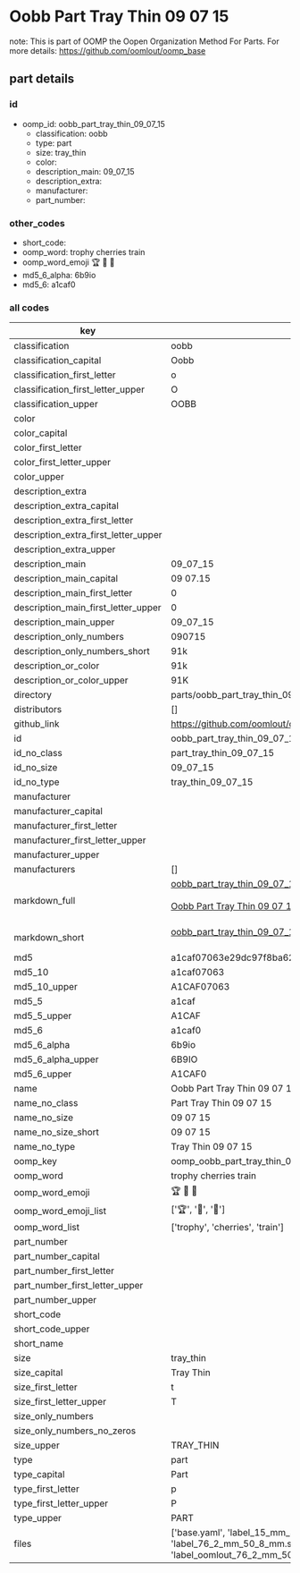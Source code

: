 # Oobb Part Tray Thin 09 07 15  

note: This is part of OOMP the Oopen Organization Method For Parts. For more details: https://github.com/oomlout/oomp_base

##  part details





### id
* oomp_id: oobb_part_tray_thin_09_07_15
  * classification: oobb
  * type: part
  * size: tray_thin
  * color: 
  * description_main: 09_07_15
  * description_extra: 
  * manufacturer: 
  * part_number: 

### other_codes
* short_code: 
* oomp_word: trophy cherries train
* oomp_word_emoji :trophy: :cherries: :train:
* md5_6_alpha: 6b9io
* md5_6: a1caf0

### all codes 
| key | value |  
| --- | --- |  
| classification | oobb |  
| classification_capital | Oobb |  
| classification_first_letter | o |  
| classification_first_letter_upper | O |  
| classification_upper | OOBB |  
| color |  |  
| color_capital |  |  
| color_first_letter |  |  
| color_first_letter_upper |  |  
| color_upper |  |  
| description_extra |  |  
| description_extra_capital |  |  
| description_extra_first_letter |  |  
| description_extra_first_letter_upper |  |  
| description_extra_upper |  |  
| description_main | 09_07_15 |  
| description_main_capital | 09 07.15 |  
| description_main_first_letter | 0 |  
| description_main_first_letter_upper | 0 |  
| description_main_upper | 09_07_15 |  
| description_only_numbers | 090715 |  
| description_only_numbers_short | 91k |  
| description_or_color | 91k |  
| description_or_color_upper | 91K |  
| directory | parts/oobb_part_tray_thin_09_07_15 |  
| distributors | [] |  
| github_link | https://github.com/oomlout/oomlout_oomp_part_src/tree/main/parts/oobb_part_tray_thin_09_07_15/working |  
| id | oobb_part_tray_thin_09_07_15 |  
| id_no_class | part_tray_thin_09_07_15 |  
| id_no_size | 09_07_15 |  
| id_no_type | tray_thin_09_07_15 |  
| manufacturer |  |  
| manufacturer_capital |  |  
| manufacturer_first_letter |  |  
| manufacturer_first_letter_upper |  |  
| manufacturer_upper |  |  
| manufacturers | [] |  
| markdown_full | [oobb_part_tray_thin_09_07_15](https://github.com/oomlout/oomlout_oomp_part_src/tree/main/parts/oobb_part_tray_thin_09_07_15/working)<br>[](https://github.com/oomlout/oomlout_oomp_part_src/tree/main/parts/oobb_part_tray_thin_09_07_15/working)<br>[Oobb Part Tray Thin 09 07 15](https://github.com/oomlout/oomlout_oomp_part_src/tree/main/parts/oobb_part_tray_thin_09_07_15/working)<br><br> |  
| markdown_short | [oobb_part_tray_thin_09_07_15](https://github.com/oomlout/oomlout_oomp_part_src/tree/main/parts/oobb_part_tray_thin_09_07_15/working)<br><br> |  
| md5 | a1caf07063e29dc97f8ba626165d8f50 |  
| md5_10 | a1caf07063 |  
| md5_10_upper | A1CAF07063 |  
| md5_5 | a1caf |  
| md5_5_upper | A1CAF |  
| md5_6 | a1caf0 |  
| md5_6_alpha | 6b9io |  
| md5_6_alpha_upper | 6B9IO |  
| md5_6_upper | A1CAF0 |  
| name | Oobb Part Tray Thin 09 07 15 |  
| name_no_class | Part Tray Thin 09 07 15 |  
| name_no_size | 09 07 15 |  
| name_no_size_short | 09 07 15 |  
| name_no_type | Tray Thin 09 07 15 |  
| oomp_key | oomp_oobb_part_tray_thin_09_07_15 |  
| oomp_word | trophy cherries train |  
| oomp_word_emoji | :trophy: :cherries: :train: |  
| oomp_word_emoji_list | [':trophy:', ':cherries:', ':train:'] |  
| oomp_word_list | ['trophy', 'cherries', 'train'] |  
| part_number |  |  
| part_number_capital |  |  
| part_number_first_letter |  |  
| part_number_first_letter_upper |  |  
| part_number_upper |  |  
| short_code |  |  
| short_code_upper |  |  
| short_name |  |  
| size | tray_thin |  
| size_capital | Tray Thin |  
| size_first_letter | t |  
| size_first_letter_upper | T |  
| size_only_numbers |  |  
| size_only_numbers_no_zeros |  |  
| size_upper | TRAY_THIN |  
| type | part |  
| type_capital | Part |  
| type_first_letter | p |  
| type_first_letter_upper | P |  
| type_upper | PART |  
| files | ['base.yaml', 'label_15_mm_30_mm.pdf', 'label_15_mm_30_mm.svg', 'label_76_2_mm_50_8_mm.pdf', 'label_76_2_mm_50_8_mm.svg', 'label_oomlout_76_2_mm_50_8_mm.pdf', 'label_oomlout_76_2_mm_50_8_mm.svg', 'readme.md', 'working.json', 'working.yaml'] |  
